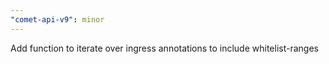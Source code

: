 ```yaml
---
"comet-api-v9": minor
---
```


Add function to iterate over ingress annotations to include whitelist-ranges
